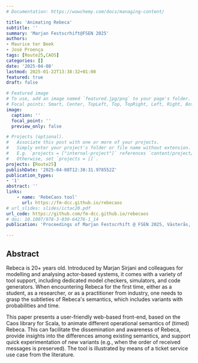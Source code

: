 ```yaml
---
# Documentation: https://wowchemy.com/docs/managing-content/

title: 'Animating Rebeca'
subtitle: ''
summary: 'Marjan Festscrhift@FSEN 2025'
authors:
- Maurice ter Beek
- José Proença
tags: [Route25,CAOS]
categories: []
date: '2025-04-08'
lastmod: 2025-01-22T13:38:32+01:00
featured: true
draft: false

# Featured image
# To use, add an image named `featured.jpg/png` to your page's folder.
# Focal points: Smart, Center, TopLeft, Top, TopRight, Left, Right, BottomLeft, Bottom, BottomRight.
image:
  caption: ''
  focal_point: ''
  preview_only: false

# Projects (optional).
#   Associate this post with one or more of your projects.
#   Simply enter your project's folder or file name without extension.
#   E.g. `projects = ["internal-project"]` references `content/project/deep-learning/index.md`.
#   Otherwise, set `projects = []`.
projects: [Route25]
publishDate: '2025-04-08T12:38:31.978552Z'
publication_types:
- '1'
abstract: ''
links:
    - name: 'RebeCaos tool' 
      url: https://fm-dcc.github.io/rebecaos
# url_slides: slides/ictac20.pdf
url_code: https://github.com/fm-dcc.github.io/rebecaos
# doi: 10.1007/978-3-030-64276-1_14
publication: 'Proceedings of Marjan Festscrhift @ FSEN 2025, Västerås, Sweden, 9th of November 2025'

---
```


## Abstract

Rebeca is 20+ years old. Introduced by Marjan Sirjani and colleagues for modelling and analysing actor-based systems, it comes with a variety of tool support, including dedicated model checkers, simulators, and code generators.
When encountering Rebeca for the first time, either as a student, as a researcher, or as a practitioner from industry, one needs to grasp the subtleties of Rebeca's semantics, which includes variants with probabilities and time.

This paper presents a user-friendly web-based front-end, based on the Caos library for Scala, to animate different operational semantics of (timed) Rebeca. This can facilitate the dissemination and awareness of Rebeca, provide insights into the differences among existing semantics, and support quick experimentation of new variants (e.g., when the order of received messages is preserved). The tool is illustrated by means of a ticket service use case from the literature.